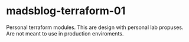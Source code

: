 # madsblog-terraform-01

Personal terraform modules. This are design with personal lab propuses. Are not meant to use in production enviroments. 